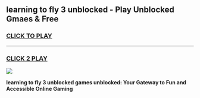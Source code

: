 
## learning to fly 3 unblocked - Play Unblocked Gmaes & Free
<h3>
<a href="https://news.freeplayer.one?title=learning_to_fly_3_unblocked&ref=16F">CLICK TO PLAY</a></h3>
<hr>

<h3>
<a href="https://news.freeplayer.one?title=learning_to_fly_3_unblocked&ref=16F">CLICK 2 PLAY</a>
  
</h3>

<a href="https://news.freeplayer.one?title=learning_to_fly_3_unblocked&ref=16F/"><img src="https://clearcache.store/games.png"></a>


**learning to fly 3 unblocked games unblocked: Your Gateway to Fun and Accessible Online Gaming**
